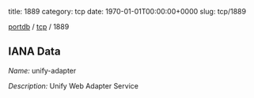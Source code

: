 title: 1889
category: tcp
date: 1970-01-01T00:00:00+0000
slug: tcp/1889

[portdb](/) / [tcp](/category/tcp.html) / 1889


## IANA Data

_Name:_ unify-adapter

_Description:_ Unify Web Adapter Service

